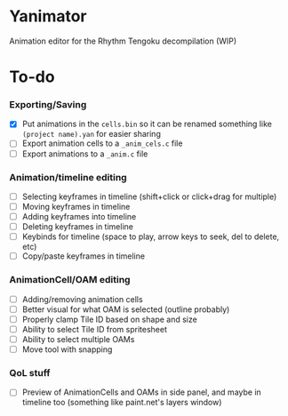 # Yanimator

Animation editor for the Rhythm Tengoku decompilation (WIP)

# To-do

### Exporting/Saving

- [x] Put animations in the `cells.bin` so it can be renamed something like `(project name).yan` for easier sharing
- [ ] Export animation cells to a `_anim_cels.c` file
- [ ] Export animations to a `_anim.c` file

### Animation/timeline editing

- [ ] Selecting keyframes in timeline (shift+click or click+drag for multiple)
- [ ] Moving keyframes in timeline
- [ ] Adding keyframes into timeline
- [ ] Deleting keyframes in timeline
- [ ] Keybinds for timeline (space to play, arrow keys to seek, del to delete, etc)
- [ ] Copy/paste keyframes in timeline

### AnimationCell/OAM editing

- [ ] Adding/removing animation cells
- [ ] Better visual for what OAM is selected (outline probably)
- [ ] Properly clamp Tile ID based on shape and size
- [ ] Ability to select Tile ID from spritesheet
- [ ] Ability to select multiple OAMs
- [ ] Move tool with snapping

### QoL stuff

- [ ] Preview of AnimationCells and OAMs in side panel, and maybe in timeline too (something like paint.net's layers window)
